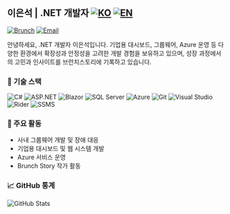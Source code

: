 ## 이은석 | .NET 개발자 [![KO](https://img.shields.io/badge/README-KR-brightgreen?style=flat-square)](./README.md) [![EN](https://img.shields.io/badge/README-US-blue?style=flat-square)](./README.us.md) 

[![Brunch](https://img.shields.io/badge/Brunch-@iamia-orange?style=flat&logo=blogger&logoColor=white)](https://brunch.co.kr/@iamia)
[![Email](https://img.shields.io/badge/Email-defiling7569@buildvision.co.kr-informational?style=flat&logo=gmail&logoColor=white)](mailto:defiling7569@buildvision.co.kr)

안녕하세요, .NET 개발자 이은석입니다.
기업용 대시보드, 그룹웨어, Azure 운영 등 다양한 환경에서 확장성과 안정성을 고려한 개발 경험을 보유하고 있으며, 성장 과정에서의 고민과 인사이트를 브런치스토리에 기록하고 있습니다.


### 🔧 기술 스택

![C#](https://img.shields.io/badge/C%23-239120?style=flat&logo=c-sharp&logoColor=white)
![ASP.NET](https://img.shields.io/badge/ASP.NET-512BD4?style=flat&logo=.net&logoColor=white)
![Blazor](https://img.shields.io/badge/Blazor-512BD4?style=flat&logo=blazor&logoColor=white)
![SQL Server](https://img.shields.io/badge/SQL%20Server-CC2927?style=flat&logo=microsoftsqlserver&logoColor=white)
![Azure](https://img.shields.io/badge/Azure-0078D4?style=flat&logo=microsoftazure&logoColor=white)
![Git](https://img.shields.io/badge/Git-F05032?style=flat&logo=git&logoColor=white)
![Visual Studio](https://img.shields.io/badge/Visual_Studio-5C2D91?style=flat&logo=visualstudio&logoColor=white)
![Rider](https://img.shields.io/badge/Rider-000000?style=flat&logo=jetbrains&logoColor=white)
![SSMS](https://img.shields.io/badge/SSMS-CC2927?style=flat&logo=microsoftsqlserver&logoColor=white)


### 📌 주요 활동

- 사내 그룹웨어 개발 및 장애 대응  
- 기업용 대시보드 및 웹 시스템 개발  
- Azure 서비스 운영  
- Brunch Story 작가 활동
  

### 📈 GitHub 통계

![GitHub Stats](https://github-readme-stats.vercel.app/api?username=myfavoritecolorisyou&show_icons=true&theme=onedark)

